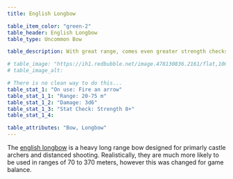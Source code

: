 ```yaml
---
title: English Longbow

table_item_color: "green-2"
table_header: English Longbow
table_type: Uncommon Bow

table_description: With great range, comes even greater strength checks

# table_image: "https://ih1.redbubble.net/image.478130836.2161/flat,1000x1000,075,f.u6.jpg"
# table_image_alt: 

# There is no clean way to do this... 
table_stat_1: "On use: Fire an arrow"
table_stat_1_1: "Range: 20-75 m"
table_stat_1_2: "Damage: 3d6"
table_stat_1_3: "Stat Check: Strength 8+"
table_stat_1_4: 

table_attributes: "Bow, Longbow"
---
```


The [english longbow](https://en.wikipedia.org/wiki/English_longbow) is a heavy long range bow designed for primarly castle archers and distanced shooting. Realistically, they are much more likely to be used in ranges of 70 to 370 meters, however this was changed for game balance. 